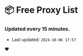 # :package: Free Proxy List
### Updated every 15 minutes.

- Last updated: `2024-10-06 17:57`

:heart:
